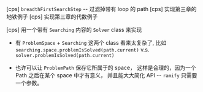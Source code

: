 [cps] `breadthFirstSearchStep` -- 过滤掉带有 loop 的 path
[cps] 实现第三章的地铁例子
[cps] 实现第三章的代数例子

[cps] 用一个带有 `Searching` 内容的 `Solver` class 来实现

- 有 `ProblemSpace` + `Searching` 这两个 class 看来太复杂了,
  比如 `searching.space.problemIsSolved(path.current)`
  v.s. `solver.problemIsSolved(path.current)`

- 也许可以让 `ProblemPath` 保存它所属于的 space，
  这样是合理的，因为一个 Path 之后在某个 space 中才有意义，
  并且能大大简化 API -- `ramify` 只需要一个参数。
